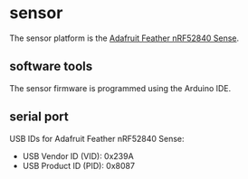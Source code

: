 # sensor

The sensor platform is the [Adafruit Feather nRF52840 Sense](https://learn.adafruit.com/adafruit-feather-sense/overview).

## software tools

The sensor firmware is programmed using the Arduino IDE.

## serial port

USB IDs for Adafruit Feather nRF52840 Sense:
* USB Vendor ID (VID): 0x239A
* USB Product ID (PID): 0x8087

